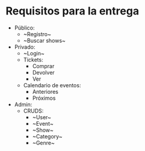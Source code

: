 # Requisitos para la entrega
- Público:
	- ~Registro~
	- ~Buscar shows~
- Privado:
	- ~Login~
	- Tickets:
		- Comprar
		- Devolver
		- Ver
	- Calendario de eventos:
		- Anteriores
		- Próximos
- Admin:
	- CRUDS:
		- ~User~
		- ~Event~
		- ~Show~
		- ~Category~
		- ~Genre~
		
